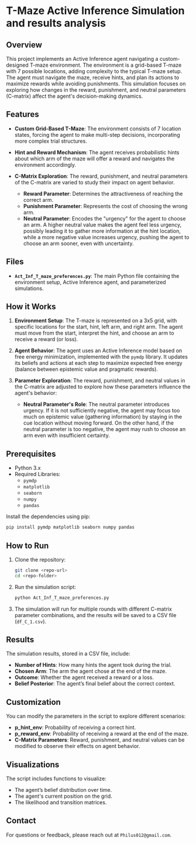 # T-Maze Active Inference Simulation and results analysis

## Overview
This project implements an Active Inference agent navigating a custom-designed T-maze environment. The environment is a grid-based T-maze with 7 possible locations, adding complexity to the typical T-maze setup. The agent must navigate the maze, receive hints, and plan its actions to maximize rewards while avoiding punishments. This simulation focuses on exploring how changes in the reward, punishment, and neutral parameters (C-matrix) affect the agent's decision-making dynamics.

## Features
- **Custom Grid-Based T-Maze**: The environment consists of 7 location states, forcing the agent to make multi-step decisions, incorporating more complex trial structures.
- **Hint and Reward Mechanism**: The agent receives probabilistic hints about which arm of the maze will offer a reward and navigates the environment accordingly.
- **C-Matrix Exploration**: The reward, punishment, and neutral parameters of the C-matrix are varied to study their impact on agent behavior.
  
  - **Reward Parameter**: Determines the attractiveness of reaching the correct arm.
  - **Punishment Parameter**: Represents the cost of choosing the wrong arm.
  - **Neutral Parameter**: Encodes the "urgency" for the agent to choose an arm. A higher neutral value makes the agent feel less urgency, possibly leading it to gather more information at the hint location, while a more negative value increases urgency, pushing the agent to choose an arm sooner, even with uncertainty.

## Files
- **`Act_Inf_T_maze_preferences.py`**: The main Python file containing the environment setup, Active Inference agent, and parameterized simulations.

## How it Works
1. **Environment Setup**: The T-maze is represented on a 3x5 grid, with specific locations for the start, hint, left arm, and right arm. The agent must move from the start, interpret the hint, and choose an arm to receive a reward (or loss).
   
2. **Agent Behavior**: The agent uses an Active Inference model based on free energy minimization, implemented with the `pymdp` library. It updates its beliefs and actions at each step to maximize expected free energy (balance between epistemic value and pragmatic rewards).

3. **Parameter Exploration**: The reward, punishment, and neutral values in the C-matrix are adjusted to explore how these parameters influence the agent's behavior:
   - **Neutral Parameter's Role**: The neutral parameter introduces urgency. If it is not sufficiently negative, the agent may focus too much on epistemic value (gathering information) by staying in the cue location without moving forward. On the other hand, if the neutral parameter is too negative, the agent may rush to choose an arm even with insufficient certainty.

## Prerequisites
- Python 3.x
- Required Libraries:
  - `pymdp`
  - `matplotlib`
  - `seaborn`
  - `numpy`
  - `pandas`

Install the dependencies using pip:
```bash
pip install pymdp matplotlib seaborn numpy pandas
```

## How to Run
1. Clone the repository:
    ```bash
    git clone <repo-url>
    cd <repo-folder>
    ```

2. Run the simulation script:
    ```bash
    python Act_Inf_T_maze_preferences.py
    ```

3. The simulation will run for multiple rounds with different C-matrix parameter combinations, and the results will be saved to a CSV file (`df_C_1.csv`).

## Results
The simulation results, stored in a CSV file, include:
- **Number of Hints**: How many hints the agent took during the trial.
- **Chosen Arm**: The arm the agent chose at the end of the maze.
- **Outcome**: Whether the agent received a reward or a loss.
- **Belief Posterior**: The agent’s final belief about the correct context.

## Customization
You can modify the parameters in the script to explore different scenarios:
- **p_hint_env**: Probability of receiving a correct hint.
- **p_reward_env**: Probability of receiving a reward at the end of the maze.
- **C-Matrix Parameters**: Reward, punishment, and neutral values can be modified to observe their effects on agent behavior.

## Visualizations
The script includes functions to visualize:
- The agent’s belief distribution over time.
- The agent's current position on the grid.
- The likelihood and transition matrices.

## Contact
For questions or feedback, please reach out at `Philus012@gmail.com`.
